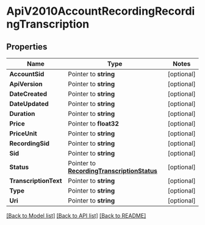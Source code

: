 # ApiV2010AccountRecordingRecordingTranscription

## Properties
Name | Type | Notes
------------ | ------------- | -------------
**AccountSid** | Pointer to **string** | [optional] 
**ApiVersion** | Pointer to **string** | [optional] 
**DateCreated** | Pointer to **string** | [optional] 
**DateUpdated** | Pointer to **string** | [optional] 
**Duration** | Pointer to **string** | [optional] 
**Price** | Pointer to **float32** | [optional] 
**PriceUnit** | Pointer to **string** | [optional] 
**RecordingSid** | Pointer to **string** | [optional] 
**Sid** | Pointer to **string** | [optional] 
**Status** | Pointer to [**RecordingTranscriptionStatus**](recording_transcription_status.md) | [optional] 
**TranscriptionText** | Pointer to **string** | [optional] 
**Type** | Pointer to **string** | [optional] 
**Uri** | Pointer to **string** | [optional] 

[[Back to Model list]](../README.md#documentation-for-models) [[Back to API list]](../README.md#documentation-for-api-endpoints) [[Back to README]](../README.md)



